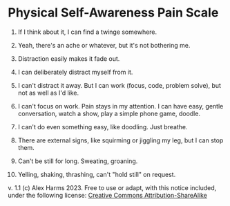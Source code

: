 # Physical Self-Awareness Pain Scale 

1. If I think about it, I can find a twinge somewhere.

2. Yeah, there's an ache or whatever, but it's not bothering me.

3. Distraction easily makes it fade out.

4. I can deliberately distract myself from it.

5. I can't distract it away. But I can work (focus, code, problem solve), but not as well as I'd like.

6. I can't focus on work. Pain stays in my attention. I can have easy, gentle conversation, watch a show, play a simple phone game, doodle.

7. I can't do even something easy, like doodling. Just breathe.

8. There are external signs, like squirming or jiggling my leg, but I can stop them. 

9. Can't be still for long. Sweating, groaning.

10. Yelling, shaking, thrashing, can't "hold still" on request.

v. 1.1
(c) Alex Harms 2023. Free to use or adapt, with this notice included, under the following license: [Creative Commons Attribution-ShareAlike](https://creativecommons.org/licenses/by-sa/3.0/us/)
